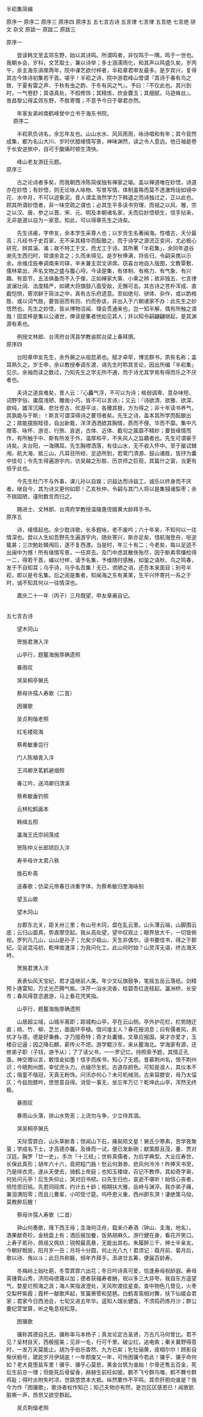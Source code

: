 <!-- { "loadSidebar": true } -->

半崧集简编

原序一
原序二
原序三
原序四
原序五
五七言古诗
五言律
七言律
五言绝
七言绝
骈文
杂文
原跋一
原跋二
原跋三


原序一

　　尝读韩文至孟郊东野，始以其诗鸣。所谓鸣者，非仅鸣于一隅，鸣于一世也。我朝乡会、岁科，文艺取士，兼以诗举；多士涵濡雨化，和其声以鸣盛久矣。岁丙午，余主海东讲席两年，院中课艺欲付梓者，半崧章君申友最多。是岁宾兴，复得其古今体诗初集若干首。嗟乎！半崧之诗，院中游君峰山曾谓『其诗于春有鸟之致、于夏有雷之声、于秋有虫之韵、于冬有风之气』。予曰：『不仅此也。其兴到时，一气卷舒；其语真处，不假修饰；其精炼，炊金爨玉；其细腻，马迹蛛丝』。昔昌黎公得孟郊东野，不胜寄慨；不意予今日于章君亦然。

　　年家友弟岭南鹤峰曾中立书于海东书院。  
　 
原序二

　　半崧夙负诗名，余忘年友也。山山水水、风风雨雨，咏诗唱和有年；其今裒然成集，都为名山大川、岁时伏腊缘情写景，神味渊然，读之令人意远。他日袖是卷于长安逆旅中，自可于酸痛时顿生清快。

　　峰山老友游廷元题。  
原序三

　　古之论诗者多矣，而我朝西泠陈简侯独有禅家之喻。盖以禅道唯在妙悟，诗道亦在妙悟；有妙悟，则无论咏人咏物、写景写情，体制虽殊而莫不透澈玲珑如镜中花、水中月，不可以迹象泥。昔人谓孟浩然学力下韩退之而诗独过之，正以此也。顾其所谓妙悟者，非一味空疏之谓也；必其生平多读书穷理，而祖之以风、雅，宗之以汉、唐，参之以晋、宋、元、明及本朝诸名家，夫而后妙悟顿生，信手拈来，无非是道以自为一家意。知此，可以得章先生之诗矣。

　　先生讳甫，字申友，余本学生采尊人也；以岁贡生名著闽海。性嗜古，天分最高；凡经书子史百家，无不采其精华而酝酿之，而于诗学之源流正变间，尤必极心研究，辨其淄、渑；故不特工于文，而尤工于诗。其所著「半崧集」，余同年退谷谢先生西归时，常谓余言之；久而未得见。是岁秋俸满，将告归，令嗣采携以示余。余维戊辰奉调南来司铎，辛未兼主崇文讲席。窃喜台地自入版图，文教覃敷、儒林辈出，声名文物之盛与腹心埒。今读是集，有体制、有格力、有气象、有兴趣、有音节，五法俱备而不入于俚，正如禅家大乘、小乘之辨；故非独五、七言律波澜壮阔、法度精严，如建大将旗鼓八面受敌，无懈可击。其古诗之苍朴浑成、直截恺恻，寄浓鲜于简淡之中，真有古乐府遗意。至如绝句、骈体、杂作，或以韵格胜、或以词气胜，要皆丽而有则、约而弥该，非出入于六朝诸家不办：此先生之妙悟然也。先生之妙悟，皆从博物洽闻、理会贯通来也，岂一知半解，偶有所触之谓哉！固宜梓是集以公诸世，俾读是集者恍如见其人；并以知令嗣翩翩继起，是其渊源有素也。

　　例授文林郎、台湾府台湾县学教谕熙台梁上春拜撰。  
原序四

　　台阳章申友先生，余外舅之从祖昆弟也。赋才卓荦，博览群书，夙有名称；盖耳熟久之。岁壬申，余以教授奉调东渡，谒先生时聆其言论，因出所编「半崧集」见示。余袖而读之数过，乃知先生之学无所不通，而于诗尤其学焉有得而乐之不厌者也。

　　夫诗之道良难矣，昔人云：『心麤气浮，不可以为诗；格弱调卑、意杂味短、词野字俗、庸腐浅陋、雕凿小巧，皆不可以言诗』；又云：『诗欲清、欲雅、欲深、欲纯，雄浑沉痛、悲壮苍古、优游平淡，各臻其极，方为得之；非十年读书养气，其孰能与于斯』！斯言可谓深得诗之要领者矣。先生之诗，盖本其所学而酝酿出之；故能摆脱畦径，自出新裁，洋洋洒洒摅其胸情，质而不俚、华而不靡。集中凡赠答、咏怀、游览、行旅、哀逝，古体、近体、截句之属靡不精妙；要皆缘情而作，有所触于中、斯有所发于外，温厚和平，不失风人之旨趣者也。先生可谓豪于诗矣。夫台阳，一海隅耳。先生胸襟洒落，有佳山水，无不收入怀中。至于屡试棘闱，航大海、抵三山，凡耳目所经、足迹所到，若鹭门清源、鼓山诸胜，皆抒为囊中佳句；令先生得遍游宇内，访吴越之形胜、历京师之巨观，其篇什之富，当更有倍乎此也。

　　今先生杜门不与外事，课儿孙以自娱；识益达而诗益工，诚乐以终身而不厌者。继自今，其为诗又更何如耶！乙亥秋仲，令嗣与其门人将以是集锓诸梨枣；余不揣固陋，谨附数言而归之。

　　赐进士、文林郎、台湾府学教授温陵愚侄婿黄大龄拜手书。  
原序五

　　诗，缘情起也。余少耽诗歌，长多题咏，老不废吟；六十年来，不知何以一往情深也。尝以人生如吾野先生遍游宇内，随处寄兴，斯亦足矣，惜航海登舟，呕逆辄甚；三次勉赴棘闱后，遂不复西渡。当是时，年三十有二；今老矣，每以足迹不出闽中为憾！所有缘情写景，一任弃去。及门中虑其散佚殆尽，因于断素零缣检得一二，得若干首，编以付梓，请予名集，予维随时感触，如蛩之语秋、鸟之鸣春，发于不自知耳；乌乎诗，乌乎名吾集！无已，谫陋之诮，还吾本来面目；别号半崧，即以是号名集。后之阅是集者，知闽海之东有某某，生平兴怀寄托一系之于时，诚不知其何以一往情深也。

　　嘉庆二十一年（丙子）三月既望，申友章甫自记。  
　 

五七言古诗

　　望木冈山

　　贺施君渭入泮

　　山亭行，题鳌海施厚确遗照

　　暴雨叹

　　哭吴桐亭舅氏

　　蔡母许孺人寿歌（二首）

　　困骥歌

　　吴贞荆偕老照

　　红毛楼观海

　　蔡希敏重卺行

　　门人陈植青入泮

　　王鸿卿烹茗鹤避烟照

　　春江吟，送鸿卿归清溪

　　蔡希敏垂钓照

　　云林松鹤画本

　　韩缉五照

　　瀛海王氏宗祠落成

　　贺陈仲义长郎颎巨入泮

　　寿辛母许太君八秩

　　挽石朴斋

　　送春歌；仿梁元帝春日诗重字体，为蔡希敏归奎海咏别

　　望玉山歌

　　望木冈山

　　台郡东北关，距关卅三里；有山号木冈，盘在乱云里。山头薄云端，山脚围云底；云归山面真，势直摩空起。我从高处望，望中叹观止；眼界放大千，一切皆俯视。罗列凡几山，山山是孙子；允矣少祖山，天生非偶尔。读书要信书，得之于郡纪。见说混沌初，乾坤凿渣滓；为我问化工，此山何时始？山灵浑无语，终古海天峙。

　　贺施君渭入泮

　　表表仙风天宝纪，君才遥继前人美。年少文坛旗鼓争，笔摇五岳云落纸。剑精预卜逄雷知，万丈光芒腾气紫。泮芹一浴水流香，桂碧杏红连枝起。瀛洲桥，长安市；春风得意恣遨游，马上看花凭笑指。

　　山亭行，题鳌海施厚确遗照

　　山居超尘域，山城半离即；距城构山亭，亭在云山侧。亭外护花栏，栏势随迂直；桃、竹、柳、芝兰，面面环亭植。借问谁主人？春花报消息；曰有儒者风，夙优才与德。德是好秉彝，才乃擅奇特；奇才处囊锥，文章应报国。昊才亦爱才，玉楼召记逼；因之降石麒，薪传火不熄。游学鲲沙东，来从鳌海北。学海家有源，还修弟子职（子钰，游予从）；了了读父书，一一罗记忆。持照索予题，其情正孔亟。神交赠以言，敢惜金如墨！信手而疾书，知心了无惑。昔慕荆州名，恨不荆州识；今晤荆州图，幸仗虎头力。点缀尽生机，古道存颜色。可知是淑人，其仪本不忒；偕童不偕冠，天真无粉饰。问讯亦何心？未可机械测。古来容膝安，毋乃太偪仄；今兹抱膝吟，悠悠意自得。消受一事无，坐忘年万亿？乾坤此山亭，浑然无终极。

　　暴雨叹

　　暴雨山头落，排山水势恶；上流勿与争，少立待其涸。

　　哭吴桐亭舅氏

　　天际雪霏白，山头草断青；惊闻山下石，痛矣陨文星！舅氏少寒素，苦学夜聚萤；学成名下士，才高德亦馨。及锋而一试，便已发新硎；献策醇且茂，董、贾对汉廷。胸罗「廿一史」，手次「十三经」；世称真儒者，为后学典型。大业应寿世，长保此真形；胡年六十六，竟把程门扃！愁云何渺渺，悲风何泠泠！昨捧天书至，乃是绯衣灵。遂从天使去，骑鹤上帝庭；也知玉楼竣，召记不教停。其如奇字奥，何处问元亭！后生失仰止，哭对旧书棂。曰先生归也，哀逝不堪听！始信心丧者，倍怆思旧铭。先君同砚席，约计五十龄；相期扶大雅，岳峙与渊渟。我亦弟子痛，兼泪渭阳零；而且儿曹辈，小叩受寸筵。呜呼恩义重，西州即东溟！凄绝策马恸，莫教醉后醒！

　　蔡母许孺人寿歌（二首）

　　钟山何奏歌，降下西王母；圭海何泛舟，载来介寿酒（钟山、圭海，地名）。酒果献奇珍，金桃盘上有；酒后报加餐，饭熟胡麻久。游行健在身，看花开笑口。上寿子若孙，佩瑶又佩玖；锐帨最高悬，无能出其右。朱履醉三千，绅士半亲友。今朝好帨辰，阳月岁一丑；月将十分圆，何止光八九！君须记：葭月前、菊月后，歌以诗、侑以斗；此日共称觞，频年齐拜手。添进廿五筹，便届百龄寿。

　　冬梅岭上始吐葩，冬雪霏霏六出花；冬日吟诗真可爱，恰逢寿母祝龄遐。寿母英锺箕山秀，济阳母德蔑以加；德者获福寿者酬，祝以多三大非夸。我自东方遥望气，婺星烂照海之涯；海人笑指波澄处，天风吹渡挂星查。查中物色几曾见，火枣交梨杯紫霞；霞杯一献歌声起，笙簧箫管和琵琶。白鹤青鸾相对舞，扶下仙姬会君家；君家今日西池会，七旬又进五年华。遥知人瑞长健饭，不须捣药炼丹沙；群公要纪萱堂算，听之龟息视松芽。

　　困骥歌

　　骥称其德自孔氏，骥称率马本杨子；真龙论定古圣贤，万古凡马何曾比。君不见？呈材自天，西极擅美；见非一毛，行可千里。破尘红，追电紫；秦关冀野得意时，一发万夫莫能止。胡为乎伯乐杳然、九方已矣；牝牡骊黄，皮相尔尔！顾影自惭伏枥号，蹉跎岁月伊胡底！一年颓废又一年，可怜困骥今若此！骥乎、骥乎命何如？老大竟堕盐车里！骥乎、骥乎心莫悲，黄金台筑为谁始！尔骨还售五百金，死后生前总一理；但能死后骨留香，赫赫生前枉如彼。鹏不飞兮群鸟嗤，鹤不舞兮群鸡耻；得时炎附失时凉，世路悠悠本大抵。纵然要作不平鸣，其奈肝胆向谁是？我今为作「困骥歌」，歌诗者权作知己；知己夫物亦有然，是岂区区感恩已！闻歌肮脏嘶一声，昂昂又欲空群起。

　　吴贞荆偕老照

